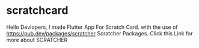 # scratchcard
Hello Devlopers, I made Flutter App For Scratch Card. with the use of https://pub.dev/packages/scratcher Scratcher Packages.
Click this Link for more about SCRATCHER 

